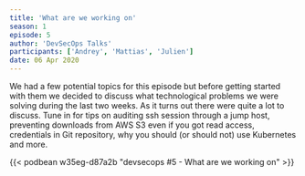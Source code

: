 ```yaml
---
title: 'What are we working on'
season: 1
episode: 5
author: 'DevSecOps Talks'
participants: ['Andrey', 'Mattias', 'Julien']
date: 06 Apr 2020
---
```


We had a few potential topics for this episode but before getting started with them we decided to discuss what technological problems we were solving during the last two weeks.
As it turns out there were quite a lot to discuss.
Tune in for tips on auditing ssh session through a jump host,
preventing downloads from AWS S3 even if you got read access,
credentials in Git repository, why you should (or should not) use Kubernetes and more.

<!-- Player -->

{{< podbean w35eg-d87a2b "devsecops #5 - What are we working on" >}}
